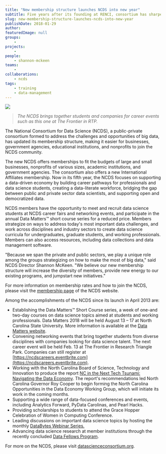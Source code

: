 ```yaml
---
title: "New membership structure launches NCDS into new year"
subtitle: Five years after its founding at RENCI, consortium has sharper focus and more pathways to membership
slug: new-membership-structure-launches-ncds-into-new-year
publishDate: 2018-01-29
author: 
featuredImage: null
groups:
    - 
projects:
    -
people:
    - shannon-mckeen
teams: 
    - 
collaborations:
    - ncds
tags:
    - training
    - data-management
---
```

![](https://renci.org/wp-content/uploads/2018/01/data-general-1024x587.jpg) 

> _The NCDS brings together students and companies for career events such as this one at The Frontier in RTP._

The National Consortium for Data Science (NCDS), a public-private consortium formed to address the challenges and opportunities of big data, has updated its membership structure, making it easier for businesses, government agencies, educational institutions, and nonprofits to join the NCDS community.  

The new NCDS offers memberships to fit the budgets of large and small businesses, nonprofits of various sizes, academic institutions, and government agencies. The consortium also offers a new International Affiliates membership. Now in its fifth year, the NCDS focuses on supporting a data-driven economy by building career pathways for professionals and data science students, creating a data-literate workforce, bridging the gap between public and private sector data scientists, and supporting open and democratized data. 

NCDS members have the opportunity to meet and recruit data science students at NCDS career fairs and networking events, and participate in the annual Data Matters™ short course series for a reduced price. Members strategize on ways to address today's most important data challenges, and work across disciplines and industry sectors to create data science curricula for undergraduates, graduate students, and working professionals. Members can also access resources, including data collections and data management software. 

"Because we span the private and public sectors, we play a unique role among the groups strategizing on how to make the most of big data," said NCDS Director Shannon McKeen. "We believe our new membership structure will increase the diversity of members, provide new energy to our existing programs, and jumpstart new initiatives." 

For more information on membership rates and how to join the NCDS, please visit the [membership page](http://datascienceconsortium.org/membership-information/) of the NCDS website. 

Among the accomplishments of the NCDS since its launch in April 2013 are:

*   Establishing the Data Matters™ Short Course series, a week of one-and two-day courses on data science topics aimed at students and working professionals. Data Matters 2018 will be held August 13 – 17 at North Carolina State University. More information is available at the [Data Matters website](http://www.datamatters.org/).
*   Convening networking events that bring together students from diverse disciplines with companies looking for data science talent. The next career event will be held Feb. 13 at The Frontier in Research Triangle Park. Companies can still register at [https://ncdscareers.eventbrite.com](https://ncdscareers.eventbrite.com).
*   Working with the North Carolina Board of Science, Technology and Innovation to produce the report [NC in the Next Tech Tsunami: Navigating the Data Economy](http://www.nccommerce.com/Portals/6/Documents/Resources/NC%20Big%20Data%20Report.pdf). The report's recommendations led North Carolina Governor Roy Cooper to begin forming the North Carolina Opportunities in the Data Economy Working Group, which will initiate its work in the coming months.
*   Supporting a wide range of data-focused conferences and events, including Analytics Forward, PyData Carolinas, and Pearl Hacks.
*   Providing scholarships to students to attend the Grace Hopper Celebration of Women in Computing Conference.
*   Leading discussions on important data science topics by hosting the monthly [DataBytes Webinar Series.](http://datascienceconsortium.org/databytes-webinars/)
*   Advancing data science research at member institutions through the recently concluded [Data Fellows Program](http://datascienceconsortium.org/data-fellow-awards/).

For more on the NCDS, please visit [datascienceconsortium.org](http://www.datascienceconsortium.org).
